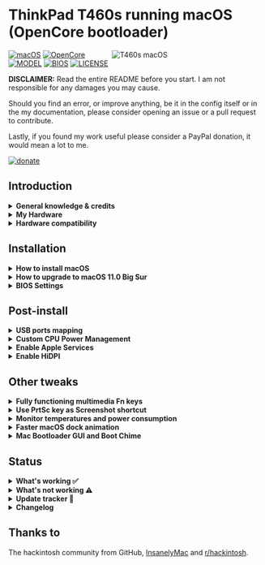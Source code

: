 # ThinkPad T460s running macOS (OpenCore bootloader)

<img align="right" src="https://imgur.com/sI2Uzel.jpg" alt="T460s macOS" width="300">

[![macOS](https://img.shields.io/badge/macOS-Catalina_10.15.6-blue.svg)](https://support.apple.com/en-us/HT210642)
[![OpenCore](https://img.shields.io/badge/OpenCore-0.6.0-green)](https://github.com/acidanthera/OpenCorePkg)
[![MODEL](https://img.shields.io/badge/Model-20F9003AUS-lightgrey)](https://psref.lenovo.com/Product/ThinkPad_T460s)
[![BIOS](https://img.shields.io/badge/BIOS-1.49-lightgrey)](https://pcsupport.lenovo.com/us/en/products/laptops-and-netbooks/thinkpad-t-series-laptops/thinkpad-t460s/downloads/driver-list/component?name=BIOS%2FUEFI)
[![LICENSE](https://img.shields.io/badge/license-MIT-purple)](/LICENSE)

**DISCLAIMER:**
Read the entire README before you start. I am not responsible for any damages you may cause.

Should you find an error, or improve anything, be it in the config itself or in the my documentation, please consider opening an issue or a pull request to contribute.

Lastly, if you found my work useful please consider a PayPal donation, it would mean a lot to me.

[![donate](https://img.shields.io/badge/-buy%20me%20a%20coffee-orange)](https://www.paypal.com/cgi-bin/webscr?cmd=_s-xclick&hosted_button_id=Y5BE5HYACDERG&source=url)

## Introduction

<details>  
<summary><strong>General knowledge & credits</strong></summary>

- [Why OpenCore](https://dortania.github.io/OpenCore-Install-Guide/why-oc.html)

- [Dortania's website](https://dortania.github.io)

- [SSDT patches from OC-little](https://translate.google.it/translate?sl=zh-CN&tl=en&u=https%3A%2F%2Fgithub.com%2Fdaliansky%2FOC-little)

- Useful tools by [@CorpNewt](https://github.com/corpnewt)

- [Acidanthera's OpenCore and kexts development](https://github.com/acidanthera)

- [@MSzturc](https://github.com/MSzturc) keyboard map and [ThinkpadAssistant](https://github.com/MSzturc/ThinkpadAssistant)

</details>


<details>  
<summary><strong>My Hardware</strong></summary>

| Product            | ThinkPad T460s                                                                                            |
|:-------------------|:----------------------------------------------------------------------------------------------------------|
| Model              | 20F9003AUS                                                                                                |
| Region             | US                                                                                                        |
| Machine Type       | 20F9                                                                                                      |
| Processor          | Core i7-6600U (2C, 2.6 / 3.4GHz, 4MB)                                                                     |
| vPro               | Intel vPro Technology                                                                                     |
| Graphics           | Integrated Intel HD Graphics 520                                                                          |
| Memory             | 4GB Soldered + 4GB DIMM 2133MHz DDR4, dual-channel                                                        |
| Display            | 14" WQHD (2560x1440) IPS                                                                                  |
| Multi-touch        | None                                                                                                      |
| Storage            | SanDisk SD8TN8U256G1001 256GB SSD M.2 Opal2                                                               |
| Optical            | None                                                                                                      |
| Ethernet           | Intel Ethernet Connection I219-LM (Jacksonville)                                                          |
| WLAN + Bluetooth   | 11ac+BT, [Broadcom BCM94360CS2](/Guides/Replace-WLAN.md), 2x2 card                                        |
| WWAN               | WWAN Upgradable                                                                                           |
| SIM Card           | None                                                                                                      |
| Smart Card Reader  | None                                                                                                      |
| Dock               | None                                                                                                      |
| Camera             | HD720p resolution, low light sensitive, fixed focus                                                       |
| Audio support      | HD Audio, Realtek ALC3245 codec, stereo speakers 1Wx2, dual array microphone, combo audio/microphone jack |
| Keyboard           | 6-row, spill-resistant, multimedia Fn keys, LED backlight                                                 |
| Fingerprint Reader | Fingerprint Reader                                                                                        |
| Battery            | Front Li-Polymer 3-cell (23Wh) and rear Li-Ion 3-cell (26Wh), both Integrated                             |
| Power Adapter      | 45W                                                                                                       |

</details>

<details>  
<summary><strong>Hardware compatibility</strong></summary>

This EFI will suit any T460s regardless of CPU model<sup>[1](#CPU)</sup> / RAM amount / Display resolution<sup>[2](#Res)</sup> / Storage drive (SATA or NVMe<sup>[3](#NVMe)</sup>).

<a name="CPU">1</a>: Optional custom CPU Power Management guide

<a name="Res">2</a>: 1440p display models should change `NVRAM -> Add -> 7C436110-AB2A-4BBB-A880-FE41995C9F82 -> UIScale = 2` to get proper scaling while booting

<a name="NVMe">3</a>: Some NVMe drives may not work OOTB with MacOS, [NVMeFix](https://github.com/acidanthera/NVMeFix) could resolve some issues.

</details>

## Installation
<details>  
<summary><strong>How to install macOS</strong></summary>

- Download [EFI folder](/macOS-10.15.6-Catalina/EFI/)
- Follow [Dortania's guide](https://dortania.github.io/OpenCore-Install-Guide/installation/installation-process.html)

</details>

<details>  
<summary><strong>How to upgrade to macOS 11.0 Big Sur</strong></summary>

- Download [EFI folder](/macOS-11.0-Big-Sur/EFI/)
- Follow [duszmox's guide](/Guides/Install-Big-Sur.md)

</details>

<details>  
<summary><strong>BIOS Settings</strong></summary>

- `Config` > `USB` > `UEFI BIOS Support` > **Enable**
- `Config` > `Power` > `Intel SpeedStep Technology` > **Enable**
- `Config` > `Power` > `CPU Power Management` > **Enable**
- `Config` > `CPU` > `Hyper-Threading Technology` > **Enable**
- `Security` > `Security Chip` > **Disable**
- `Security` > `Memory Protection`>`Execution Prevention`>**Enable**
- `Security` > `Virtualization` > `Intel Virtualization Technology` > **Enable**
- `Security` > `Virtualization` > `Intel VT-d Feature` > **Enable**
- `Security` > `Anti-Theft` > `Computrace` > `Current Setting` > **Disable**
- `Security` > `Secure Boot` > **Disable**
- `Security` > `Intel SGX` > **Disable**
- `Security` > `Device Guard` > **Disable**
- `Startup` > `UEFI/Legacy Boot` > **UEFI Only**
- `Startup` > `CSM Support` > **No**
- `Startup` > `Boot Mode` > **Quick**

</details>

## Post-install

<details>  
<summary><strong>USB ports mapping</strong></summary>

For ThinkPad's dock only, use one of the following methods:

- [USBMap by CorpNewt](https://github.com/corpnewt?tab=repositories)

- [Native USB fix without injector kext](https://www.olarila.com/topic/6878-guide-native-usb-fix-for-notebooks-no-injectorkext-required/?tab=comments#comment-88412)

</details>

<details>  
<summary><strong>Custom CPU Power Management</strong></summary>

If you want to take a step forward and create a custom CPU power profile, follow these steps:

- Run the following command in Terminal:

```bash
bash -c "$(curl -fsSL https://raw.githubusercontent.com/stevezhengshiqi/one-key-cpufriend/master/one-key-cpufriend.sh)"
```

- Copy `CPUFriend.kext` and `CPUFriendDataProvider.kext` from desktop to `/OC/Kexts/`.

- Open `/OC/config.plist` and add the following code:

```xml
<dict>
    <key>BundlePath</key>
    <string>CPUFriend.kext</string>
    <key>Comment</key>
    <string>Power management data injector</string>
    <key>Enabled</key>
    <true/>
    <key>ExecutablePath</key>
    <string>Contents/MacOS/CPUFriend</string>
    <key>MaxKernel</key>
    <string></string>
    <key>MinKernel</key>
    <string></string>
    <key>PlistPath</key>
    <string>Contents/Info.plist</string>
</dict>
<dict>
    <key>BundlePath</key>
    <string>CPUFriendDataProvider.kext</string>
    <key>Comment</key>
    <string>Power management data</string>
    <key>Enabled</key>
    <true/>
    <key>ExecutablePath</key>
    <string></string>
    <key>MaxKernel</key>
    <string></string>
    <key>MinKernel</key>
    <string></string>
    <key>PlistPath</key>
    <string>Contents/Info.plist</string>
</dict>
```

That's how power consumption looks like when my machine stands idle:

![](/Images/PowerConsumption.png)

</details>

<details>  
<summary><strong>Enable Apple Services</strong></summary>

- Do the following one line at a time in Terminal:

```bash
$ git clone https://github.com/corpnewt/GenSMBIOS
$ cd GenSMBIOS
$ chmod +x GenSMBIOS.command
```

- Run with either `./GenSMBIOS.command` or by double-clicking *GenSMBIOS.command*

- Type `MacbookPro13,1 10`

- Add the last results to `PlatformInfo > Generic > MLB, SystemSerialNumber and SystemUUID`

</details>

<details>  
<summary><strong>Enable HiDPI</strong></summary>

- Disable SIP (just for this process, you can enable it once finished)

- Run this script in Terminal

```bash
bash -c "$(curl -fsSL https://raw.githubusercontent.com/xzhih/one-key-hidpi/master/hidpi.sh)"
```

</details>

## Other tweaks

<details>  
<summary><strong>Fully functioning multimedia Fn keys</strong></summary>

- Download and install [ThinkpadAssistant](https://github.com/MSzturc/ThinkpadAssistant/releases)
- Open the app and check `launch on login` option

</details>

<details>  
<summary><strong>Use PrtSc key as Screenshot shortcut</strong></summary>

- PrtSc is mapped to F13, just go under `SystemPreferences > Keyboard > Shortcuts > Screenshots` and record the shortcut

![](/Images/Shortcut.png)

</details>

<details>  
<summary><strong>Monitor temperatures and power consumption</strong></summary>

- Download and install [HWMonitor](https://github.com/kzlekk/HWSensors/releases)
- Open the app and check `launch on login` option

</details> 

<details>  
<summary><strong>Faster macOS dock animation</strong></summary>

- Run these lines in terminal:

```bash
$ defaults write com.apple.dock autohide-delay -float 0
$ defaults write com.apple.dock autohide-time-modifier -float 0.5
$ killall Dock
```
</details>

<details>  
<summary><strong>Mac Bootloader GUI and Boot Chime</strong></summary>

- Follow the appropriate [Guide](https://dortania.github.io/OpenCore-Post-Install/cosmetic/gui.html#setting-up-opencore-s-gui).

Information for Boot Chime setup:  
`AudioDevice : PciRoot(0x0)/Pci(0x1f,0x3)`  
`AudioOut : 0 //Speakers`  
`AudioOut : 1 //Headphone Jack`  

![](/Images/MacBootloaderGUI.png)

</details>

## Status
<details>  
<summary><strong>What's working ✅</strong></summary>


- [x] CPU Power Management `~1W on IDLE`

- [x] Intel HD 520 Graphics `incuding graphics acceleration`

- [x] All USB ports `with custom kext or SSDT`

- [x] Internal camera `working fine on FaceTime, Skype, Webex and others`

- [x] Sleep / Wake / Shutdown / Reboot `with lid sernsor`

- [x] Intel Gigabit Ethernet

- [x] [Wifi, Bluetooth, Airdrop, Handoff, Continuity, Sidecar wireless](/Guides/Replace-WLAN.md)

- [x] iMessage, FaceTime, App Store, iTunes Store `Generate your own SMBIOS`

- [x] DRM support `iTunes Movies, Apple TV+, Amazon Prime, Netflix and others`

- [x] Speakers and headphones jack `fairly good volume`

- [x] Batteries `very stable and precise capacity tracking`

- [x] Keyboard map and hotkeys with [ThinkpadAssistant](https://github.com/MSzturc/ThinkpadAssistant) `thanks to @MSzturc`

- [x] [Trackpad, Trackpoint and physical buttons](/Images/VoodooRMI-T460s-trackpad-gestures.gif) `with all macOS gestures working thanks to VoodooRMI`

- [x] SIP and FileVault 2 can be enabled

- [x] miniDP and HDMI `with digital audio passthrough`

- [x] SD Card Reader `slow r/w speed but works`

</details>

<details>  
<summary><strong>What's not working ⚠️</strong></summary>

- [ ] Fingerprint Reader

- [ ] Video output not so stable

- [ ] Safari DRM

- [ ] WWAN `not tested`

</details>

<details>  
<summary><strong>Update tracker 🔄</strong></summary>

| Version | [Stable](/macOS-10.15.6-Catalina/EFI) | [Beta](/macOS-11.0-Big-Sur/EFI) |
| :--- | ---: | ---: | ---: |
| [MacOS](https://www.apple.com/macos/) | 10.15.6 | 11.0 |
| [OpenCore](https://github.com/acidanthera/OpenCorePkg/releases) | 0.6.0 | 0.6.0 |
| [Lilu](https://github.com/acidanthera/Lilu/releases) | 1.4.6 | 1.4.6 |
| [VirtualSMC](https://github.com/acidanthera/VirtualSMC/releases) | 1.1.5 | 1.1.5 |
| [WhateverGreen](https://github.com/acidanthera/WhateverGreen/releases) | 1.4.1 | 1.4.1 |
| [AppleALC](https://github.com/acidanthera/AppleALC/releases) | 1.5.1 | 1.5.1 |
| [VoodooPS2Controller](https://github.com/acidanthera/VoodooPS2/releases) | 2.1.6 | 2.1.4 |
| [VoodooRMI](https://github.com/VoodooSMBus/VoodooRMI/releases) | 1.0.1 | none |
| [IntelMausi](https://github.com/acidanthera/IntelMausi/releases) | 1.0.3 | 1.0.3 |
| [Sinetek-rtsx](https://github.com/cholonam/Sinetek-rtsx/releases) | 2.3 | 2.2 |
| [HibernationFixup](https://github.com/acidanthera/HibernationFixup/releases) | 1.3.4 |1.3.3 |
| [CPUFriend](https://github.com/acidanthera/CPUFriend/releases) | 1.2.3 | 1.2.2 |

</details>

<details>  
<summary><strong>Changelog</strong></summary>

- 20200822:  
New README for improved readability

</details>

## Thanks to

The hackintosh community from GitHub, [InsanelyMac](https://www.insanelymac.com/forum/) and [r/hackintosh](https://www.reddit.com/r/hackintosh/).
